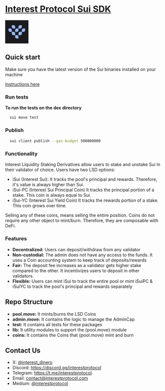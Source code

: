 # [Interest Protocol Sui SDK](https://www.interestprotocol.com/)

 <p> <img width="75px"height="75px" src="./assets/logo.png" /></p>

## Quick start

Make sure you have the latest version of the Sui binaries installed on your machine

[Instructions here](https://docs.sui.io/devnet/build/install)

### Run tests

**To run the tests on the dex directory**

```bash
  sui move test
```

### Publish

```bash
  sui client publish --gas-budget 500000000
```

### Functionality

Interest Liquidity Staking Derivatives allow users to stake and unstake Sui in their validator of choice. Users have two LSD options:

- iSui (Interest Sui): It tracks the pool's principal and rewards. Therefore, it's value is always higher than Sui.
- iSui-PC (Interest Sui Principal Coin) It tracks the principal portion of a stake. This coin is always equal to Sui.
- iSui-YC (Interest Sui Yield Coin) It tracks the rewards portion of a stake. This coin grows over time.

Selling any of these coins, means selling the entire position. Coins do not require any other object to mint/burn. Therefore, they are composable with DeFi.

### Features

- **Decentralized:** Users can deposit/withdraw from any validator
- **Non-custodial:** The admin does not have any access to the funds. It uses a Coin accounting system to keep track of deposits/rewards
- **Fair:** The deposit fee increases as a validator gets higher stake compared to the other. It incentivizes users to deposit in other validators.
- **Flexible:** Users can mint iSui to track the entire pool or mint iSuiPC & iSuiYC to track the pool's principal and rewards separately

## Repo Structure

- **pool.move:** It mints/burns the LSD Coins
- **admin.move:** It contains the logic to manage the AdminCap
- **test:** It contains all tests for these packages
- **lib:** It utility modules to support the {pool.move} module
- **coins:** It contains the Coins that {pool.move} mint and burn

## Contact Us

- X: [@interest_dinero](https://x.com/interest_dinero)
- Discord: https://discord.gg/interestprotocol
- Telegram: https://t.me/interestprotocol
- Email: [contact@interestprotocol.com](mailto:contact@interestprotocol.com)
- Medium: [@interestprotocol](https://medium.com/@interestprotocol)
